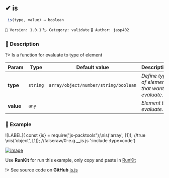## ✔ is 

```javascript
 is(type, value) ⇒ boolean  
``` 


`📢 Version: 1.0.1`  `🏷️ Category: validate` `🎖️ Author: jasp402` 

### 📝 Description 


?> Is a function for evaluate to type of element 


| Param | Type | Default value | Description |
| --- | --- | --- | --- |
| **type** | `string` | ` array/object/number/string/boolean ` | _Define type of element that want evaluate._ | 
| **value** | `any` | ` ` | _Element to evaluate._ | 



### 🧪 Example 


![LABEL]( const {is} = require("js-packtools");\nis('array', [1]); //true \nis('object', [1]); //falseraw/0-e.g.__is.js ':include :type=code')




[![image](https://user-images.githubusercontent.com/8978470/89190058-8603d500-d566-11ea-914f-284448e5a1b6.png)](https://npm.runkit.com/js-packtools) 
 
Use **RunKit** for run this example, only copy and paste in [RunKit](https://npm.runkit.com/js-packtools)


!> See source code on **GitHub** [is.js](https://github.com/jasp402/js-packtools/blob/master/lib/is.js) 

